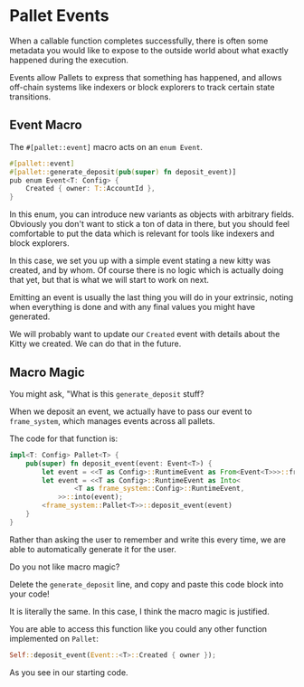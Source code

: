 # Pallet Events

When a callable function completes successfully, there is often some metadata you would like to expose to the outside world about what exactly happened during the execution.

Events allow Pallets to express that something has happened, and allows off-chain systems like indexers or block explorers to track certain state transitions.

## Event Macro

The `#[pallet::event]` macro acts on an `enum Event`.

```rust
#[pallet::event]
#[pallet::generate_deposit(pub(super) fn deposit_event)]
pub enum Event<T: Config> {
	Created { owner: T::AccountId },
}
```

In this enum, you can introduce new variants as objects with arbitrary fields. Obviously you don't want to stick a ton of data in there, but you should feel comfortable to put the data which is relevant for tools like indexers and block explorers.

In this case, we set you up with a simple event stating a new kitty was created, and by whom. Of course there is no logic which is actually doing that yet, but that is what we will start to work on next.

Emitting an event is usually the last thing you will do in your extrinsic, noting when everything is done and with any final values you might have generated.

We will probably want to update our `Created` event with details about the Kitty we created. We can do that in the future.

## Macro Magic

You might ask, "What is this `generate_deposit` stuff?

When we deposit an event, we actually have to pass our event to `frame_system`, which manages events across all pallets.

The code for that function is:

```rust
impl<T: Config> Pallet<T> {
	pub(super) fn deposit_event(event: Event<T>) {
		let event = <<T as Config>::RuntimeEvent as From<Event<T>>>::from(event);
		let event = <<T as Config>::RuntimeEvent as Into<
				<T as frame_system::Config>::RuntimeEvent,
			>>::into(event);
		<frame_system::Pallet<T>>::deposit_event(event)
	}
}
```

Rather than asking the user to remember and write this every time, we are able to automatically generate it for the user.

Do you not like macro magic?

Delete the `generate_deposit` line, and copy and paste this code block into your code!

It is literally the same. In this case, I think the macro magic is justified.

You are able to access this function like you could any other function implemented on `Pallet`:

```rust
Self::deposit_event(Event::<T>::Created { owner });
```

As you see in our starting code.
